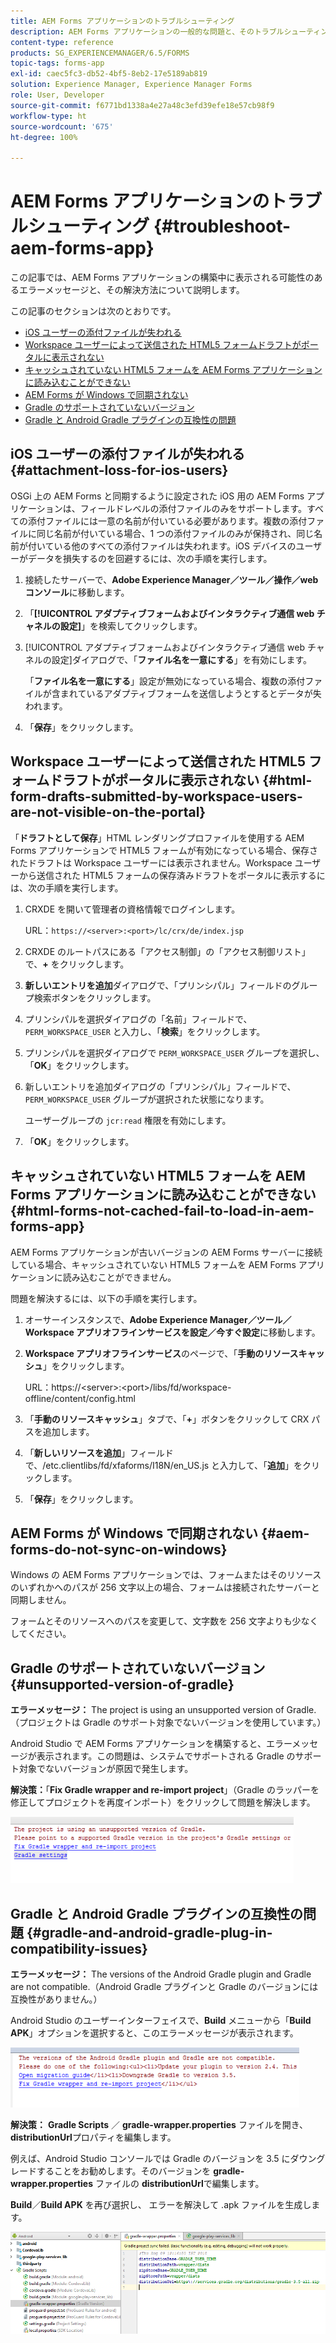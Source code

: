 ```yaml
---
title: AEM Forms アプリケーションのトラブルシューティング
description: AEM Forms アプリケーションの一般的な問題と、そのトラブルシューティングについて説明します。
content-type: reference
products: SG_EXPERIENCEMANAGER/6.5/FORMS
topic-tags: forms-app
exl-id: caec5fc3-db52-4bf5-8eb2-17e5189ab819
solution: Experience Manager, Experience Manager Forms
role: User, Developer
source-git-commit: f6771bd1338a4e27a48c3efd39efe18e57cb98f9
workflow-type: ht
source-wordcount: '675'
ht-degree: 100%

---
```


# AEM Forms アプリケーションのトラブルシューティング {#troubleshoot-aem-forms-app}

この記事では、AEM Forms アプリケーションの構築中に表示される可能性のあるエラーメッセージと、その解決方法について説明します。

この記事のセクションは次のとおりです。

* [iOS ユーザーの添付ファイルが失われる](/help/forms/using/issues-aem-forms-app.md#attachment-loss-for-ios-users)
* [Workspace ユーザーによって送信された HTML5 フォームドラフトがポータルに表示されない](/help/forms/using/issues-aem-forms-app.md#html-form-drafts-submitted-by-workspace-users-are-not-visible-on-the-portal)
* [キャッシュされていない HTML5 フォームを AEM Forms アプリケーションに読み込むことができない](/help/forms/using/issues-aem-forms-app.md#html-forms-not-cached-fail-to-load-in-aem-forms-app)
* [AEM Forms が Windows で同期されない](/help/forms/using/issues-aem-forms-app.md#aem-forms-do-not-sync-on-windows)
* [Gradle のサポートされていないバージョン](/help/forms/using/issues-aem-forms-app.md#unsupported-version-of-gradle)
* [Gradle と Android Gradle プラグインの互換性の問題](/help/forms/using/issues-aem-forms-app.md#gradle-and-android-gradle-plug-in-compatibility-issues)

## iOS ユーザーの添付ファイルが失われる {#attachment-loss-for-ios-users}

OSGi 上の AEM Forms と同期するように設定された iOS 用の AEM Forms アプリケーションは、フィールドレベルの添付ファイルのみをサポートします。すべての添付ファイルには一意の名前が付いている必要があります。複数の添付ファイルに同じ名前が付いている場合、1 つの添付ファイルのみが保持され、同じ名前が付いている他のすべての添付ファイルは失われます。iOS デバイスのユーザーがデータを損失するのを回避するには、次の手順を実行します。

1. 接続したサーバーで、**Adobe Experience Manager／ツール／操作／web コンソール**&#x200B;に移動します。
1. 「**[!UICONTROL アダプティブフォームおよびインタラクティブ通信 web チャネルの設定]**」を検索してクリックします。
1. [!UICONTROL アダプティブフォームおよびインタラクティブ通信 web チャネルの設定]ダイアログで、「**ファイル名を一意にする**」を有効にします。

   「**ファイル名を一意にする**」設定が無効になっている場合、複数の添付ファイルが含まれているアダプティブフォームを送信しようとするとデータが失われます。

1. 「**保存**」をクリックします。

## Workspace ユーザーによって送信された HTML5 フォームドラフトがポータルに表示されない {#html-form-drafts-submitted-by-workspace-users-are-not-visible-on-the-portal}

「**ドラフトとして保存**」HTML レンダリングプロファイルを使用する AEM Forms アプリケーションで HTML5 フォームが有効になっている場合、保存されたドラフトは Workspace ユーザーには表示されません。Workspace ユーザーから送信された HTML5 フォームの保存済みドラフトをポータルに表示するには、次の手順を実行します。

1. CRXDE を開いて管理者の資格情報でログインします。

   URL：`https://<server>:<port>/lc/crx/de/index.jsp`

1. CRXDE のルートパスにある「アクセス制御」の「アクセス制御リスト」で、**+** をクリックします。
1. **新しいエントリを追加**&#x200B;ダイアログで、「プリンシパル」フィールドのグループ検索ボタンをクリックします。
1. プリンシパルを選択ダイアログの「名前」フィールドで、`PERM_WORKSPACE_USER` と入力し、「**検索**」をクリックします。
1. プリンシパルを選択ダイアログで `PERM_WORKSPACE_USER` グループを選択し、「**OK**」をクリックします。
1. 新しいエントリを追加ダイアログの「プリンシパル」フィールドで、`PERM_WORKSPACE_USER` グループが選択された状態になります。

   ユーザーグループの `jcr:read` 権限を有効にします。

1. 「**OK**」をクリックします。

## キャッシュされていない HTML5 フォームを AEM Forms アプリケーションに読み込むことができない {#html-forms-not-cached-fail-to-load-in-aem-forms-app}

AEM Forms アプリケーションが古いバージョンの AEM Forms サーバーに接続している場合、キャッシュされていない HTML5 フォームを AEM Forms アプリケーションに読み込むことができません。

問題を解決するには、以下の手順を実行します。

1. オーサーインスタンスで、**Adobe Experience Manager／ツール／Workspace アプリオフラインサービスを設定／今すぐ設定**&#x200B;に移動します。
1. **Workspace アプリオフラインサービス**&#x200B;のページで、「**手動のリソースキャッシュ**」をクリックします。

   URL：https://&lt;server>:&lt;port>/libs/fd/workspace-offline/content/config.html

1. 「**手動のリソースキャッシュ**」タブで、「**+**」ボタンをクリックして CRX パスを追加します。
1. 「**新しいリソースを追加**」フィールドで、/etc.clientlibs/fd/xfaforms/I18N/en_US.js と入力して、「**追加**」をクリックします。
1. 「**保存**」をクリックします。

## AEM Forms が Windows で同期されない {#aem-forms-do-not-sync-on-windows}

Windows の AEM Forms アプリケーションでは、フォームまたはそのリソースのいずれかへのパスが 256 文字以上の場合、フォームは接続されたサーバーと同期しません。

フォームとそのリソースへのパスを変更して、文字数を 256 文字よりも少なくしてください。

## Gradle のサポートされていないバージョン {#unsupported-version-of-gradle}

**エラーメッセージ：** The project is using an unsupported version of Gradle.（プロジェクトは Gradle のサポート対象でないバージョンを使用しています。）

Android Studio で AEM Forms アプリケーションを構築すると、エラーメッセージが表示されます。この問題は、システムでサポートされる Gradle のサポート対象でないバージョンが原因で発生します。

**解決策：**「**Fix Gradle wrapper and re-import project**」（Gradle のラッパーを修正してプロジェクトを再度インポート）をクリックして問題を解決します。

![gradle_unsupported_version](assets/gradle_unsupported_version.png)

## Gradle と Android Gradle プラグインの互換性の問題 {#gradle-and-android-gradle-plug-in-compatibility-issues}

**エラーメッセージ：** The versions of the Android Gradle plugin and Gradle are not compatible.（Android Gradle プラグインと Gradle のバージョンには互換性がありません。）

Android Studio のユーザーインターフェイスで、**Build** メニューから「**Build APK**」オプションを選択すると、このエラーメッセージが表示されます。

![gradle_plugin_compatibility](assets/gradle_plugin_compatibility.png)

**解決策：** **Gradle Scripts** ／ **gradle-wrapper.properties** ファイルを開き、**distributionUrl**&#x200B;プロパティを編集します。

例えば、Android Studio コンソールでは Gradle のバージョンを 3.5 にダウングレードすることをお勧めします。そのバージョンを **gradle-wrapper.properties** ファイルの **distributionUrl**&#x200B;で編集します。

**Build**／**Build APK** を再び選択し、 エラーを解決して .apk ファイルを生成します。

![gradle_wrapper_properties](assets/gradle_wrapper_properties.png)
